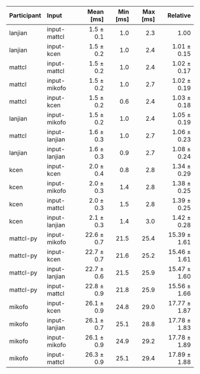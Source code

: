 | Participant | Input | Mean [ms] | Min [ms] | Max [ms] | Relative |
|:---|:---|---:|---:|---:|---:|
| lanjian | input-mattcl | 1.5 ± 0.1 | 1.0 | 2.3 | 1.00 |
| lanjian | input-kcen | 1.5 ± 0.2 | 1.0 | 2.4 | 1.01 ± 0.15 |
| mattcl | input-mattcl | 1.5 ± 0.2 | 1.0 | 2.4 | 1.02 ± 0.17 |
| mattcl | input-mikofo | 1.5 ± 0.2 | 1.0 | 2.7 | 1.02 ± 0.19 |
| mattcl | input-kcen | 1.5 ± 0.2 | 0.6 | 2.4 | 1.03 ± 0.18 |
| lanjian | input-mikofo | 1.5 ± 0.2 | 1.0 | 2.4 | 1.05 ± 0.19 |
| mattcl | input-lanjian | 1.6 ± 0.3 | 1.0 | 2.7 | 1.06 ± 0.23 |
| lanjian | input-lanjian | 1.6 ± 0.3 | 0.9 | 2.7 | 1.08 ± 0.24 |
| kcen | input-kcen | 2.0 ± 0.4 | 0.8 | 2.8 | 1.34 ± 0.29 |
| kcen | input-mikofo | 2.0 ± 0.3 | 1.4 | 2.8 | 1.38 ± 0.25 |
| kcen | input-mattcl | 2.0 ± 0.3 | 1.5 | 2.8 | 1.39 ± 0.25 |
| kcen | input-lanjian | 2.1 ± 0.3 | 1.4 | 3.0 | 1.42 ± 0.28 |
| mattcl-py | input-mikofo | 22.6 ± 0.7 | 21.5 | 25.4 | 15.39 ± 1.61 |
| mattcl-py | input-kcen | 22.7 ± 0.7 | 21.6 | 25.2 | 15.46 ± 1.61 |
| mattcl-py | input-lanjian | 22.7 ± 0.6 | 21.5 | 25.9 | 15.47 ± 1.60 |
| mattcl-py | input-mattcl | 22.8 ± 0.9 | 21.8 | 25.9 | 15.56 ± 1.66 |
| mikofo | input-kcen | 26.1 ± 0.9 | 24.8 | 29.0 | 17.77 ± 1.87 |
| mikofo | input-lanjian | 26.1 ± 0.7 | 25.1 | 28.8 | 17.78 ± 1.83 |
| mikofo | input-mikofo | 26.1 ± 0.9 | 24.9 | 29.2 | 17.78 ± 1.89 |
| mikofo | input-mattcl | 26.3 ± 0.9 | 25.1 | 29.4 | 17.89 ± 1.88 |
